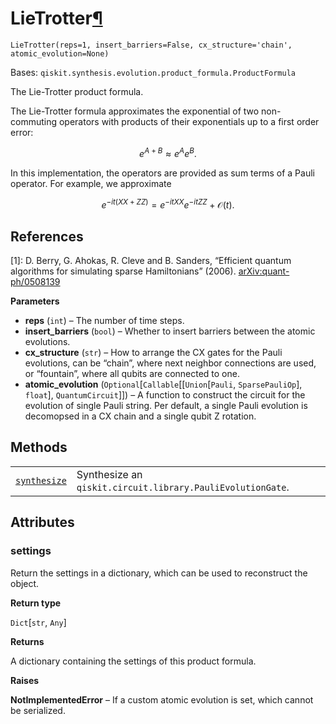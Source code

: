 # LieTrotter[¶](#lietrotter "Permalink to this headline")

<span id="undefined" />

`LieTrotter(reps=1, insert_barriers=False, cx_structure='chain', atomic_evolution=None)`

Bases: `qiskit.synthesis.evolution.product_formula.ProductFormula`

The Lie-Trotter product formula.

The Lie-Trotter formula approximates the exponential of two non-commuting operators with products of their exponentials up to a first order error:

$$
e^{A + B} \approx e^{A}e^{B}.
$$

In this implementation, the operators are provided as sum terms of a Pauli operator. For example, we approximate

$$
e^{-it(XX + ZZ)} = e^{-it XX}e^{-it ZZ} + \mathcal{O}(t).
$$

## References

\[1]: D. Berry, G. Ahokas, R. Cleve and B. Sanders, “Efficient quantum algorithms for simulating sparse Hamiltonians” (2006). [arXiv:quant-ph/0508139](https://arxiv.org/abs/quant-ph/0508139)

**Parameters**

*   **reps** (`int`) – The number of time steps.
*   **insert\_barriers** (`bool`) – Whether to insert barriers between the atomic evolutions.
*   **cx\_structure** (`str`) – How to arrange the CX gates for the Pauli evolutions, can be “chain”, where next neighbor connections are used, or “fountain”, where all qubits are connected to one.
*   **atomic\_evolution** (`Optional`\[`Callable`\[\[`Union`\[`Pauli`, `SparsePauliOp`], `float`], `QuantumCircuit`]]) – A function to construct the circuit for the evolution of single Pauli string. Per default, a single Pauli evolution is decomopsed in a CX chain and a single qubit Z rotation.

## Methods

|                                                                                                                                        |                                                            |
| -------------------------------------------------------------------------------------------------------------------------------------- | ---------------------------------------------------------- |
| [`synthesize`](qiskit.synthesis.LieTrotter.synthesize#qiskit.synthesis.LieTrotter.synthesize "qiskit.synthesis.LieTrotter.synthesize") | Synthesize an `qiskit.circuit.library.PauliEvolutionGate`. |

## Attributes

<span id="undefined" />

### settings

Return the settings in a dictionary, which can be used to reconstruct the object.

**Return type**

`Dict`\[`str`, `Any`]

**Returns**

A dictionary containing the settings of this product formula.

**Raises**

**NotImplementedError** – If a custom atomic evolution is set, which cannot be serialized.
